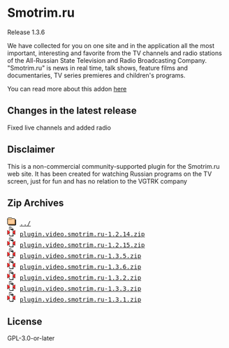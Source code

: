 # Smotrim.ru
Release 1.3.6

We have collected for you on one site and in the application all the most important, interesting and favorite from the TV channels and radio stations of the All-Russian State Television and Radio Broadcasting Company. "Smotrim.ru" is news in real time, talk shows, feature films and documentaries, TV series premieres and children's programs.
        

You can read more about this addon [here](http://xbmc.ru/forum/showthread.php?t=23431)

## Changes in the latest release 
 Fixed live channels and added radio

## Disclaimer 
 This is a non-commercial community-supported plugin for the Smotrim.ru web site. It has been created for watching Russian programs on the TV screen, just for fun and has no relation to the VGTRK company
        

## Zip Archives
<pre>
<img src="../../icons/folder.gif" alt="[DIR]" > <a href="../">../</a> 
<img src="../../icons/compressed.gif" alt="[ZIP]" > <a href="plugin.video.smotrim.ru-1.2.14.zip">plugin.video.smotrim.ru-1.2.14.zip</a> 
<img src="../../icons/compressed.gif" alt="[ZIP]" > <a href="plugin.video.smotrim.ru-1.2.15.zip">plugin.video.smotrim.ru-1.2.15.zip</a> 
<img src="../../icons/compressed.gif" alt="[ZIP]" > <a href="plugin.video.smotrim.ru-1.3.5.zip">plugin.video.smotrim.ru-1.3.5.zip</a> 
<img src="../../icons/compressed.gif" alt="[ZIP]" > <a href="plugin.video.smotrim.ru-1.3.6.zip">plugin.video.smotrim.ru-1.3.6.zip</a> 
<img src="../../icons/compressed.gif" alt="[ZIP]" > <a href="plugin.video.smotrim.ru-1.3.2.zip">plugin.video.smotrim.ru-1.3.2.zip</a> 
<img src="../../icons/compressed.gif" alt="[ZIP]" > <a href="plugin.video.smotrim.ru-1.3.3.zip">plugin.video.smotrim.ru-1.3.3.zip</a> 
<img src="../../icons/compressed.gif" alt="[ZIP]" > <a href="plugin.video.smotrim.ru-1.3.1.zip">plugin.video.smotrim.ru-1.3.1.zip</a> 
</pre>
## License 
 GPL-3.0-or-later

